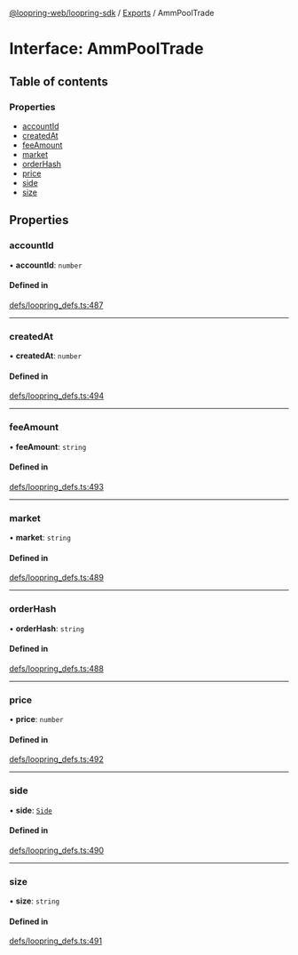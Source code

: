 [@loopring-web/loopring-sdk](../README.md) / [Exports](../modules.md) / AmmPoolTrade

# Interface: AmmPoolTrade

## Table of contents

### Properties

- [accountId](AmmPoolTrade.md#accountid)
- [createdAt](AmmPoolTrade.md#createdat)
- [feeAmount](AmmPoolTrade.md#feeamount)
- [market](AmmPoolTrade.md#market)
- [orderHash](AmmPoolTrade.md#orderhash)
- [price](AmmPoolTrade.md#price)
- [side](AmmPoolTrade.md#side)
- [size](AmmPoolTrade.md#size)

## Properties

### accountId

• **accountId**: `number`

#### Defined in

[defs/loopring_defs.ts:487](https://github.com/Loopring/loopring_sdk/blob/f91f904/src/defs/loopring_defs.ts#L487)

___

### createdAt

• **createdAt**: `number`

#### Defined in

[defs/loopring_defs.ts:494](https://github.com/Loopring/loopring_sdk/blob/f91f904/src/defs/loopring_defs.ts#L494)

___

### feeAmount

• **feeAmount**: `string`

#### Defined in

[defs/loopring_defs.ts:493](https://github.com/Loopring/loopring_sdk/blob/f91f904/src/defs/loopring_defs.ts#L493)

___

### market

• **market**: `string`

#### Defined in

[defs/loopring_defs.ts:489](https://github.com/Loopring/loopring_sdk/blob/f91f904/src/defs/loopring_defs.ts#L489)

___

### orderHash

• **orderHash**: `string`

#### Defined in

[defs/loopring_defs.ts:488](https://github.com/Loopring/loopring_sdk/blob/f91f904/src/defs/loopring_defs.ts#L488)

___

### price

• **price**: `number`

#### Defined in

[defs/loopring_defs.ts:492](https://github.com/Loopring/loopring_sdk/blob/f91f904/src/defs/loopring_defs.ts#L492)

___

### side

• **side**: [`Side`](../enums/Side.md)

#### Defined in

[defs/loopring_defs.ts:490](https://github.com/Loopring/loopring_sdk/blob/f91f904/src/defs/loopring_defs.ts#L490)

___

### size

• **size**: `string`

#### Defined in

[defs/loopring_defs.ts:491](https://github.com/Loopring/loopring_sdk/blob/f91f904/src/defs/loopring_defs.ts#L491)
